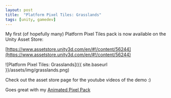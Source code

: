 ```yaml
---
layout: post
title:  "Platform Pixel Tiles: Grasslands"
tags: [unity, gamedev]
---
```


My first (of hopefully many) Platform Pixel Tiles pack is now available on the Unity Asset Store:

[https://www.assetstore.unity3d.com/en/#!/content/56244](https://www.assetstore.unity3d.com/en/#!/content/56244)

![Platform Pixel Tiles: Grasslands]({{ site.baseurl }}/assets/img/grasslands.png)  

Check out the asset store page for the youtube videos of the demo :)

Goes great with my [Animated Pixel Pack](https://www.assetstore.unity3d.com/en/#!/content/43626)


